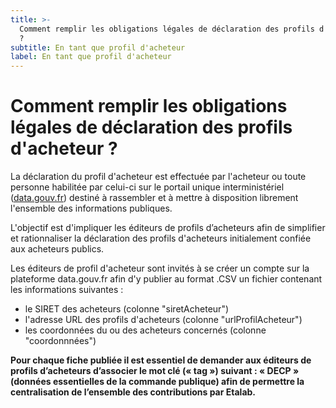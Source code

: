```yaml
---
title: >-
  Comment remplir les obligations légales de déclaration des profils d'acheteur
  ?
subtitle: En tant que profil d'acheteur
label: En tant que profil d'acheteur
---
```

# Comment remplir les obligations légales de déclaration des profils d'acheteur ?

La déclaration du profil d'acheteur est effectuée par l'acheteur ou toute personne habilitée par celui-ci sur le portail unique interministériel ([data.gouv.fr](https://data.gouv.fr)) destiné à rassembler et à mettre à disposition librement l'ensemble des informations publiques.

L'objectif est d'impliquer les éditeurs de profils d’acheteurs afin de simplifier et rationnaliser la déclaration des profils d'acheteurs initialement confiée aux acheteurs publics.

Les éditeurs de profil d'acheteur sont invités à se créer un compte sur la plateforme data.gouv.fr afin d'y publier au format .CSV un fichier contenant les informations suivantes :
  * le SIRET des acheteurs (colonne "siretAcheteur")
  * l'adresse URL des profils d'acheteurs (colonne "urlProfilAcheteur")
  * les coordonnées du ou des acheteurs concernés (colonne "coordonnnées")

<strong>Pour chaque fiche publiée il est essentiel de demander aux éditeurs de profils d’acheteurs d’associer le mot clé (« tag ») suivant : 
« DECP » (données essentielles de la commande publique) afin de permettre la centralisation de l’ensemble des contributions par Etalab.</strong>
